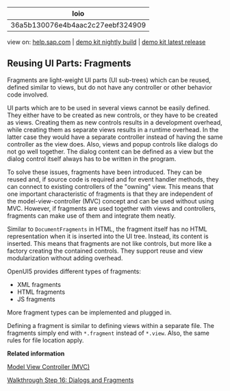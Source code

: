 | loio |
| -----|
| 36a5b130076e4b4aac2c27eebf324909 |

<div id="loio">

view on: [help.sap.com](https://help.sap.com/viewer/DRAFT/3237636b137e43519a20ad5513c49ccb/latest/en-US/36a5b130076e4b4aac2c27eebf324909.html) | [demo kit nightly build](https://openui5nightly.hana.ondemand.com/#/topic/36a5b130076e4b4aac2c27eebf324909) | [demo kit latest release](https://openui5.hana.ondemand.com/#/topic/36a5b130076e4b4aac2c27eebf324909)</div>
<!-- loio36a5b130076e4b4aac2c27eebf324909 -->

## Reusing UI Parts: Fragments

Fragments are light-weight UI parts \(UI sub-trees\) which can be reused, defined similar to views, but do not have any controller or other behavior code involved.

UI parts which are to be used in several views cannot be easily defined. They either have to be created as new controls, or they have to be created as views. Creating them as new controls results in a development overhead, while creating them as separate views results in a runtime overhead. In the latter case they would have a separate controller instead of having the same controller as the view does. Also, views and popup controls like dialogs do not go well together. The dialog content can be defined as a view but the dialog control itself always has to be written in the program.

To solve these issues, fragments have been introduced. They can be reused and, if source code is required and for event handler methods, they can connect to existing controllers of the "owning" view. This means that one important characteristic of fragments is that they are independent of the model-view-controller \(MVC\) concept and can be used without using MVC. However, if fragments are used together with views and controllers, fragments can make use of them and integrate them neatly.

Similar to `DocumentFragments` in HTML, the fragment itself has no HTML representation when it is inserted into the UI tree. Instead, its content is inserted. This means that fragments are not like controls, but more like a factory creating the contained controls. They support reuse and view modularization without adding overhead.

OpenUI5 provides different types of fragments:

-   XML fragments
-   HTML fragments
-   JS fragments

More fragment types can be implemented and plugged in.

Defining a fragment is similar to defining views within a separate file. The fragments simply end with `*.fragment` instead of `*.view`. Also, the same rules for file location apply.

**Related information**  


[Model View Controller \(MVC\)](Model_View_Controller_(MVC)_91f2334.md)

[Walkthrough Step 16: Dialogs and Fragments](Step_16_Dialogs_and_Fragments_4da7298.md)

